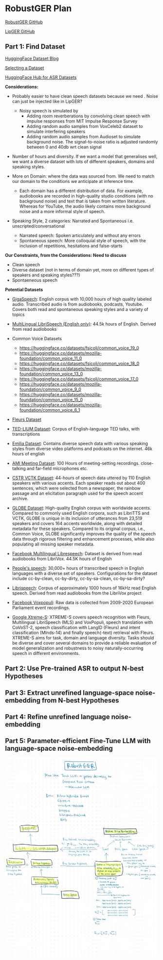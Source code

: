 # RobustGER Plan

[RobustGER GitHub](https://github.com/YUCHEN005/RobustGER)

[LipGER GitHub](https://github.com/Sreyan88/LipGER)

## Part 1: Find Dataset

[HuggingFace Dataset Blog](https://huggingface.co/blog/audio-datasets)

[Selecting a Dataset](https://huggingface.co/learn/audio-course/en/chapter5/choosing_dataset)

[HuggingFace Hub for ASR Datasets](https://huggingface.co/datasets?task_categories=task_categories:automatic-speech-recognition&sort=downloads)

**Considerations:**

- Probably easier to have clean speech datasets because we need . Noise can just be injected like in LipGER?
  - Noisy speech is simulated by
    - Adding room reverberations by convolving clean speech with impulse responses from MIT Impulse Response Survey
    - Adding random audio samples from VoxCeleb2 dataset to simulate interfering speakers
    - Adding random audio samples from Audioset to simulate background noise. The signal-to-noise ratio is adjusted randomly between 0 and 40db wrt clean signal

- Number of hours and diversity. If we want a model that generalises well, we want a diverse dataset with lots of different speakers, domains and speaking styles.

- More on Domain: where the data was sourced from. We need to match our domain to the conditions we anticipate at inference time.
  - Each domain has a different distribution of data. For example, audiobooks are recorded in high-quality studio conditions (with no background noise) and text that is taken from written literature. Whereas for YouTube, the audio likely contains more background noise and a more informal style of speech.

- Speaking Style, 2 categories: Narrated and Spontaneous i.e. unscripted/conversational
  - Narrated speech: Spoken articulately and without any errors
  - Spontaneous speech: More colloquial style of speech, with the inclusion of repetitions, hesitations and false-starts

**Our Constraints, from the Considerations: Need to discuss**

- Clean speech
- Diverse dataset (not in terms of domain yet, more on different types of speakers and speaking styles???)
- Spontaeneous speech

**Potential Datasets**
- [GigaSpeech](https://huggingface.co/datasets/speechcolab/gigaspeech): English corpus with 10,000 hours of high quality labeled audio. Transcribed audio is from audiobooks, podcasts, Youtube. Covers both read and spontaneous speaking styles and a variety of topics

- [MultiLingual LibriSpeech (English only)](https://huggingface.co/datasets/parler-tts/mls_eng): 44.5k hours of English. Derived from read audiobooks

- Common Voice Datasets
    - https://huggingface.co/datasets/fsicoli/common_voice_19_0
    - https://huggingface.co/datasets/mozilla-foundation/common_voice_11_0
    - https://huggingface.co/datasets/fsicoli/common_voice_18_0
    - https://huggingface.co/datasets/mozilla-foundation/common_voice_13_0
    - https://huggingface.co/datasets/fsicoli/common_voice_17_0
    - https://huggingface.co/datasets/mozilla-foundation/common_voice_9_0
    - https://huggingface.co/datasets/mozilla-foundation/common_voice_15_0
    - https://huggingface.co/datasets/mozilla-foundation/common_voice_6_1

- [Fleurs Dataset](https://huggingface.co/datasets/google/fleurs)

- [TED-LIUM Dataset](https://huggingface.co/datasets/LIUM/tedlium): Corpus of English-language TED talks, with transcriptions

- [Emilia Dataset](https://huggingface.co/datasets/amphion/Emilia-Dataset): Contains diverse speech data with various speaking styles from diverse video platforms and podcasts on the internet. 46k hours of english

- [AMI Meeting Dataset](https://huggingface.co/datasets/edinburghcstr/ami): 100 Hours of meeting-setting recordings. close-talking and far-field microphones etc.

- [CSTR VCTK Dataset](https://huggingface.co/datasets/CSTR-Edinburgh/vctk): 44-hours of speech data uttered by 110 English speakers with various accents. Each speaker reads out about 400 sentences, which were selected from a newspaper, the rainbow passage and an elicitation paragraph used for the speech accent archive.

- [GLOBE Dataset](https://huggingface.co/datasets/MushanW/GLOBE): High-quality English corpus with worldwide accents. Compared to commonly used English corpora, such as LibriTTS and VCTK, GLOBE is unique in its inclusion of utterances from 23,519 speakers and covers 164 accents worldwide, along with detailed metadata for these speakers. Compared to its original corpus, i.e., Common Voice, GLOBE significantly improves the quality of the speech data through rigorous filtering and enhancement processes, while also populating all missing speaker metadata.

- [Facebook Multilingual Librespeech](https://huggingface.co/datasets/facebook/multilingual_librispeech): Dataset is derived from read audiobooks from LibriVox. 44.5K hours of English

- [People's speech](https://huggingface.co/datasets/MLCommons/peoples_speech): 30,000+ hours of transcribed speech in English languages with a diverse set of speakers. Configurations for the dataset include cc-by-clean, cc-by-dirty, cc-by-sa-clean, cc-by-sa-dirty?

- [Librispeech](https://huggingface.co/datasets/openslr/librispeech_asr): Corpus of approximately 1000 hours of 16kHz read English speech. Derived from read audiobooks from the LibriVox project

- [Facebook Voxpopuli](https://huggingface.co/datasets/facebook/voxpopuli): Raw data is collected from 2009-2020 European Parliament event recordings.

- [Google Xtreme-S](https://huggingface.co/datasets/google/xtreme_s): XTREME-S covers speech recognition with Fleurs, Multilingual LibriSpeech (MLS) and VoxPopuli, speech translation with CoVoST-2, speech classification with LangID (Fleurs) and intent classification (MInds-14) and finally speech(-text) retrieval with Fleurs. XTREME-S aims for task, domain and language diversity. Tasks should be diverse and cover several domains to provide a reliable evaluation of model generalization and robustness to noisy naturally-occurring speech in different environments.

## Part 2: Use Pre-trained ASR to output N-best Hypotheses

## Part 3: Extract unrefined language-space noise-embedding from N-best Hypotheses

## Part 4: Refine unrefined language noise-embedding

## Part 5: Parameter-efficient Fine-Tune LLM with language-space noise-embedding

![alt text](<images/RobustGER Architecture.jpg>)